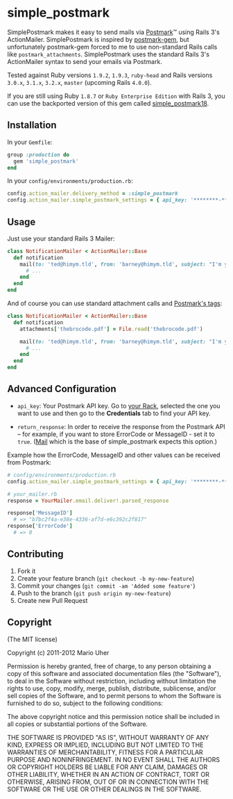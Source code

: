 # simple_postmark

SimplePostmark makes it easy to send mails via [Postmark](http://postmarkapp.com)™ using Rails 3's ActionMailer.
SimplePostmark is inspired by [postmark-gem](https://github.com/wildbit/postmark-gem), but unfortunately postmark-gem forced to me to use non-standard Rails calls like `postmark_attachments`. SimplePostmark uses the standard Rails 3's ActionMailer syntax to send your emails via Postmark.

Tested against Ruby versions `1.9.2`, `1.9.3`, `ruby-head` and Rails versions `3.0.x`, `3.1.x`, `3.2.x`, `master` (upcoming Rails `4.0.0`).

If you are still using Ruby `1.8.7` or `Ruby Enterprise Edition` with Rails 3, you can use the backported version of this gem called [simple_postmark18](https://github.com/haihappen/simple_postmark/tree/ruby18).

## Installation

In your `Gemfile`:

```ruby
group :production do
  gem 'simple_postmark'
end
```

In your `config/environments/production.rb`:

```ruby
config.action_mailer.delivery_method = :simple_postmark
config.action_mailer.simple_postmark_settings = { api_key: '********-****-****-****-************' }
```

## Usage

Just use your standard Rails 3 Mailer:

```ruby
class NotificationMailer < ActionMailer::Base
  def notification
    mail(to: 'ted@himym.tld', from: 'barney@himym.tld', subject: "I'm your bro!") do
      # ...
    end
  end
end
```

And of course you can use standard attachment calls and [Postmark's tags](http://developer.postmarkapp.com/developer-build.html#message-format):

```ruby
class NotificationMailer < ActionMailer::Base
  def notification
    attachments['thebrocode.pdf'] = File.read('thebrocode.pdf')

    mail(to: 'ted@himym.tld', from: 'barney@himym.tld', subject: "I'm your bro!", tag: 'with-attachment') do
      # ...
    end
  end
end
```

## Advanced Configuration

* `api_key`: Your Postmark API key. Go to [your Rack](https://postmarkapp.com/servers),
selected the one you want to use and then go to the **Credentials** tab to find your API key.

* `return_response`: In order to receive the response from the Postmark API
– for example, if you want to store ErrorCode or MessageID -
set it to `true`. ([Mail](https://github.com/mikel/mail) which is the base of simple_postmark
expects this option.)

Example how the ErrorCode, MessageID and other values can be received from Postmark:

```ruby
# config/environments/production.rb
config.action_mailer.simple_postmark_settings = { api_key: '********-****-****-****-************', return_response: true }

# your_mailer.rb
response = YourMailer.email.deliver!.parsed_response

response['MessageID']
  # => "b7bc2f4a-e38e-4336-af7d-e6c392c2f817"
response['ErrorCode']
  # => 0
```

## Contributing

1. Fork it
2. Create your feature branch (`git checkout -b my-new-feature`)
3. Commit your changes (`git commit -am 'Added some feature'`)
4. Push to the branch (`git push origin my-new-feature`)
5. Create new Pull Request

## Copyright

(The MIT license)

Copyright (c) 2011-2012 Mario Uher

Permission is hereby granted, free of charge, to any person obtaining
a copy of this software and associated documentation files (the
"Software"), to deal in the Software without restriction, including
without limitation the rights to use, copy, modify, merge, publish,
distribute, sublicense, and/or sell copies of the Software, and to
permit persons to whom the Software is furnished to do so, subject to
the following conditions:

The above copyright notice and this permission notice shall be
included in all copies or substantial portions of the Software.

THE SOFTWARE IS PROVIDED "AS IS", WITHOUT WARRANTY OF ANY KIND,
EXPRESS OR IMPLIED, INCLUDING BUT NOT LIMITED TO THE WARRANTIES OF
MERCHANTABILITY, FITNESS FOR A PARTICULAR PURPOSE AND
NONINFRINGEMENT. IN NO EVENT SHALL THE AUTHORS OR COPYRIGHT HOLDERS BE
LIABLE FOR ANY CLAIM, DAMAGES OR OTHER LIABILITY, WHETHER IN AN ACTION
OF CONTRACT, TORT OR OTHERWISE, ARISING FROM, OUT OF OR IN CONNECTION
WITH THE SOFTWARE OR THE USE OR OTHER DEALINGS IN THE SOFTWARE.
